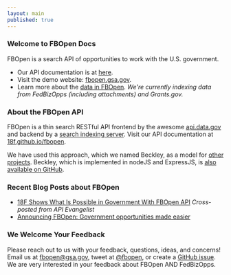 ```yaml
---
layout: main
published: true
---
```


### Welcome to FBOpen Docs

FBOpen is a search API of opportunities to work with the U.S. government.

* Our API documentation is at [here](/fbopen/apidocs).
* Visit the demo website: [fbopen.gsa.gov](https://fbopen.gsa.gov).
* Learn more about the [data in FBOpen](/fbopen/data-sources). _We're currently indexing data from FedBizOpps (including attachments) and Grants.gov._

### About the FBOpen API

FBOpen is a thin search RESTful API frontend by the awesome [api.data.gov](https://api.data.gov) and backend by a [search indexing server](https://www.elasticsearch.org). Visit our API documentation at [18f.github.io/fbopen](https://18f.github.io/fbopen/).

We have used this approach, which we named Beckley, as a model for [other projects](http://18fblog.tumblr.com/post/85232393363/a-few-notes-on-notalone-gov). Beckley, which is implemented in nodeJS and ExpressJS, is [also available on GitHub](https://github.com/18f/beckley).

### Recent Blog Posts about FBOpen

* [18F Shows What Is Possible in Government With FBOpen API](http://18fblog.tumblr.com/post/85434416767/18f-shows-what-is-possible-in-government-with-fbopen) _Cross-posted from API Evangelist_
* [Announcing FBOpen: Government opportunities made easier](18fblog.tumblr.com/post/81293178801/announcing-fbopen-government-opportunities-made-easier)

### We Welcome Your Feedback

Please reach out to us with your feedback, questions, ideas, and concerns! Email us at <a href="mailto:fbopen@gsa.gov">fbopen@gsa.gov</a>, tweet at [@fbopen](https://twitter.com/fbopen), or create a [GitHub issue](https://github.com/18f/fbopen/issues/new). We are very interested in your feedback about FBOpen AND FedBizOpps.

